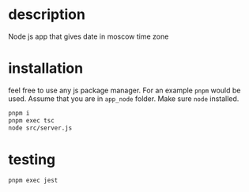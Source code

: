 # description 

Node js app that gives date in moscow time zone

# installation

feel free to use any js package manager. For an example `pnpm` would be used. Assume that you are in `app_node` folder.
Make sure `node` installed.

```bash
pnpm i
pnpm exec tsc
node src/server.js
```

# testing

```bash
pnpm exec jest
```

